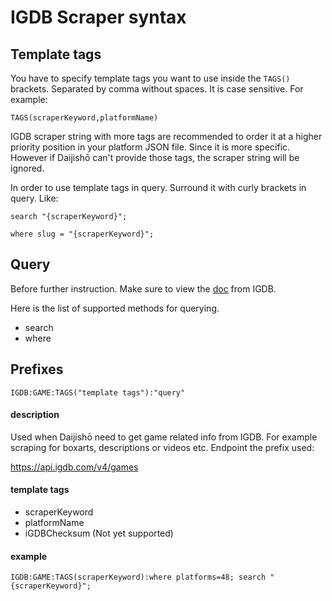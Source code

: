 # IGDB Scraper syntax


## Template tags
You have to specify template tags you want to use inside the `TAGS()` brackets. Separated by comma without spaces. It is case sensitive. For example:

`TAGS(scraperKeyword,platformName)`

IGDB scraper string with more tags are recommended to order it at a higher priority position in your platform JSON file. Since it is more specific. However if Daijishō can't provide those tags, the scraper string will be ignored.

In order to use template tags in query. Surround it with curly brackets in query. Like:

`search "{scraperKeyword}";`

`where slug = "{scraperKeyword}";`

## Query
Before further instruction. Make sure to view the [doc](https://api-docs.igdb.com/#examples) from IGDB.

Here is the list of supported methods for querying.

 - search
 - where


## Prefixes
`IGDB:GAME:TAGS("template tags"):"query"`

#### description
Used when Daijishō need to get game related info from IGDB. For example scraping for boxarts, descriptions or videos etc. Endpoint the prefix used:

https://api.igdb.com/v4/games

#### template tags
- scraperKeyword
- platformName
- iGDBChecksum (Not yet supported)

#### example
`IGDB:GAME:TAGS(scraperKeyword):where platforms=48; search "{scraperKeyword}";`
